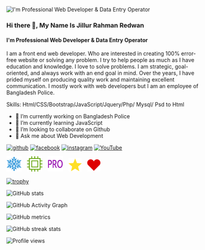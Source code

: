 ![I'm Professional Web Developer &  Data Entry Operator](https://scontent.fcgp1-1.fna.fbcdn.net/v/t39.30808-6/299660714_753051769298371_8902477510946438097_n.jpg?_nc_cat=107&ccb=1-7&_nc_sid=ab6a21&_nc_eui2=AeGrDOIuWfnoxtqncveHcRNXxb7gQoelxxXFvuBCh6XHFcNHWGv_6OM-4bNu5wwPt83Nu3sJjyvhCRz-VlIRdNDf&_nc_ohc=1jyqhsDor8UAX_CSFZj&_nc_oc=AQkd0dIiA2MRRk6-ihQWz-EYzRWebd4HmTYWkBsnt-ss178ah0lIxE9SYOG5I2lgnes&_nc_zt=23&_nc_ht=scontent.fcgp1-1.fna&oh=00_AT9pXPcW1uCu2YbbmnYGi3JaYIVeXGLSICWeuXaMwntIDw&oe=62FE5429)

### Hi there 👋, My Name Is Jillur Rahman Redwan
#### I'm Professional Web Developer &  Data Entry Operator


I am a front end web developer. Who are interested in creating 100% error-free website or solving any problem. I try to help people as much as I have education and knowledge. I love to solve problems. I am strategic, goal-oriented, and always work with an end goal in mind. Over the years, I have prided myself on producing quality work and maintaining excellent communication. I mostly work with web developers but I am an employee of Bangladesh Police.

Skills: Html/CSS/Bootstrap/JavaScript/Jquery/Php/ Mysql/ Psd to Html

- 🔭 I’m currently working on Bangladesh Police 
- 🌱 I’m currently learning JavaScript 
- 👯 I’m looking to collaborate on Github 
- 💬 Ask me about Web Development 


[<img src='https://cdn.jsdelivr.net/npm/simple-icons@3.0.1/icons/github.svg' alt='github' height='40'>](https://github.com/https://github.com/Redwan310)  [<img src='https://cdn.jsdelivr.net/npm/simple-icons@3.0.1/icons/facebook.svg' alt='facebook' height='40'>](https://www.facebook.com/https://web.facebook.com/jillurrahmanredwan/)  [<img src='https://cdn.jsdelivr.net/npm/simple-icons@3.0.1/icons/instagram.svg' alt='instagram' height='40'>](https://www.instagram.com/https://www.instagram.com/jillur_rahman_redwan//)  [<img src='https://cdn.jsdelivr.net/npm/simple-icons@3.0.1/icons/youtube.svg' alt='YouTube' height='40'>](https://www.youtube.com/channel/https://www.youtube.com/channel/UCCzFvBYosGLnWJX97DhFplA)  

<a href='https://archiveprogram.github.com/'><img src='https://raw.githubusercontent.com/acervenky/animated-github-badges/master/assets/acbadge.gif' width='40' height='40'></a> <a href='https://docs.github.com/en/developers'><img src='https://raw.githubusercontent.com/acervenky/animated-github-badges/master/assets/devbadge.gif' width='40' height='40'></a> <a href='https://github.com/pricing'><img src='https://raw.githubusercontent.com/acervenky/animated-github-badges/master/assets/pro.gif' width='40' height='40'></a> <a href='https://stars.github.com/'><img src='https://raw.githubusercontent.com/acervenky/animated-github-badges/master/assets/starbadge.gif' width='35' height='35'></a> <a href='https://docs.github.com/en/github/supporting-the-open-source-community-with-github-sponsors'><img src='https://raw.githubusercontent.com/acervenky/animated-github-badges/master/assets/sponsorbadge.gif' width='35' height='35'></a> 

[![trophy](https://github-profile-trophy.vercel.app/?username=https://github.com/Redwan310)](https://github.com/ryo-ma/github-profile-trophy)

![GitHub stats](https://github-readme-stats.vercel.app/api?username=https://github.com/Redwan310&show_icons=true)  

![GitHub Activity Graph](https://activity-graph.herokuapp.com/graph?username=https://github.com/Redwan310)  

![GitHub metrics](https://metrics.lecoq.io/https://github.com/Redwan310)  

![GitHub streak stats](https://github-readme-streak-stats.herokuapp.com/?user=https://github.com/Redwan310)  

![Profile views](https://gpvc.arturio.dev/https://github.com/Redwan310)  
